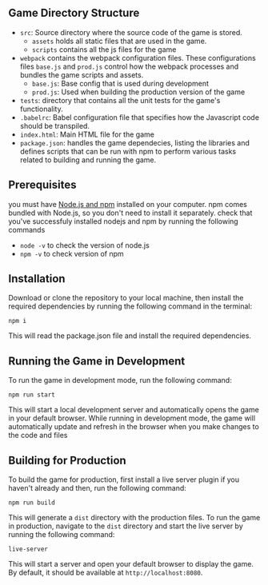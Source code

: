 ## Game Directory Structure 
- `src`: Source directory where the source code of the game is stored.
  - `assets` holds all static files that are used in the game.
  - `scripts` contains all the js files for the game
- `webpack` contains the webpack configuration files. These configurations files `base.js` and `prod.js` control how the webpack processes and bundles the game scripts and assets. 
  - `base.js`: Base config that is used during development
  - `prod.js`: Used when building the production version of the game
- `tests`: directory that contains all the unit tests for the game's functionality.
- `.babelrc`: Babel configuration file that specifies how the Javascript code should be transpiled.
- `index.html`: Main HTML file for the game
- `package.json`: handles the game dependecies, listing the libraries and defines scripts that can be run with npm to perform various tasks related to building and running the game.

## Prerequisites
you must have [Node.js and npm](https://nodejs.org/en/download/)  installed on your computer. npm comes bundled with Node.js, so you don't need to install it separately.
check that you've successfuly installed nodejs and npm by running the following commands
- ```node -v``` to check the version of node.js
- ```npm -v``` to check version of npm

## Installation 
Download or clone the repository to your local machine, then install the required dependencies by running the following command in the terminal:
```
npm i
```
This will read the package.json file and install the required dependencies.
## Running the Game in Development
To run the game in development mode, run the following command:

```
npm run start
```
This will start a local development server and automatically opens the game in your default browser. While running in development mode, the game will automatically update and refresh in the browser when you make changes to the code and files
## Building for Production
To build the game for production, first install a live server plugin if you haven't already and then, run the following command:
```
npm run build
```
This will generate a `dist` directory with the production files. To run the game in production, navigate to the `dist` directory and start the live server by running the following command:
```
live-server
```
This will start a server and open your default browser to display the game. By default, it should be available at `http://localhost:8080`.
